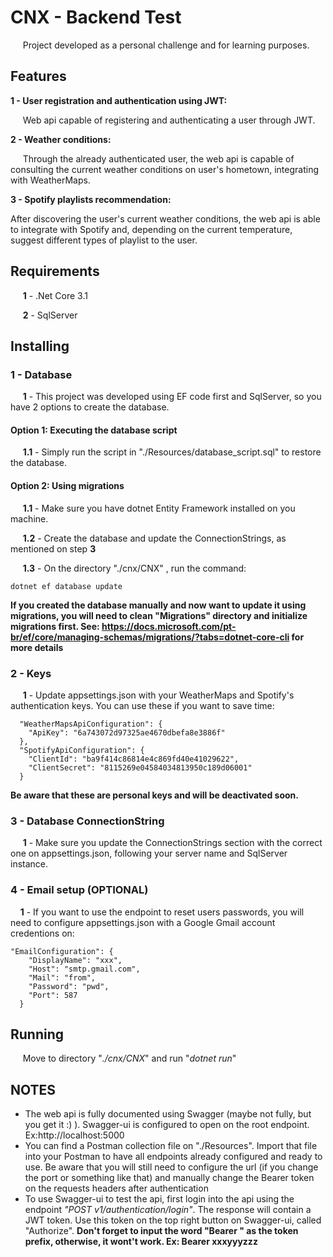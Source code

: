 # CNX - Backend Test

&nbsp;&nbsp;&nbsp;&nbsp; Project developed as a personal challenge and for learning purposes.

## Features

**1 - User registration and authentication using JWT:**  

&nbsp;&nbsp;&nbsp;&nbsp; Web api capable of registering and authenticating a user through JWT.  

**2 - Weather conditions:**  

&nbsp;&nbsp;&nbsp;&nbsp; Through the already authenticated user, the web api is capable of consulting the current weather conditions on user's hometown, integrating with WeatherMaps.

**3 - Spotify playlists recommendation:**   

After discovering the user's current weather conditions, the web api is able to integrate with Spotify and, depending on the current temperature, suggest different types of playlist to the user.  

## Requirements

&nbsp;&nbsp;&nbsp;&nbsp; **1** - .Net Core 3.1

&nbsp;&nbsp;&nbsp;&nbsp; **2** - SqlServer

## Installing

### 1 - Database

&nbsp;&nbsp;&nbsp;&nbsp; **1** - This project was developed using EF code first and SqlServer, so you have 2 options to create the database.  

#### Option 1: Executing the database script

&nbsp;&nbsp;&nbsp;&nbsp; **1.1** - Simply run the script in "./Resources/database_script.sql" to restore the database.

#### Option 2: Using migrations

&nbsp;&nbsp;&nbsp;&nbsp; **1.1** - Make sure you have dotnet Entity Framework installed on you machine.

&nbsp;&nbsp;&nbsp;&nbsp; **1.2** - Create the database and update the ConnectionStrings, as mentioned on step **3**

&nbsp;&nbsp;&nbsp;&nbsp; **1.3** - On the directory "./cnx/CNX" , run the command:
```
dotnet ef database update
```
**If you created the database manually and now want to update it using migrations, you will need to clean "Migrations" directory and initialize migrations first. See: https://docs.microsoft.com/pt-br/ef/core/managing-schemas/migrations/?tabs=dotnet-core-cli for more details**
### 2 - Keys

&nbsp;&nbsp;&nbsp;&nbsp; **1** - Update appsettings.json with your WeatherMaps and Spotify's authentication keys.
You can use these if you want to save time:
```
  "WeatherMapsApiConfiguration": {
    "ApiKey": "6a743072d97325ae4670dbefa8e3886f"
  },
  "SpotifyApiConfiguration": {
    "ClientId": "ba9f414c86814e4c869fd40e41029622",
    "ClientSecret": "8115269e04584034813950c189d06001"
  }
```
**Be aware that these are personal keys and will be deactivated soon.**

### 3 - Database ConnectionString

&nbsp;&nbsp;&nbsp;&nbsp; **1** - Make sure you update the ConnectionStrings section with the correct one on appsettings.json, following your server name and SqlServer instance.

### 4 - Email setup (OPTIONAL)

&nbsp;&nbsp;&nbsp;&nbsp;**1** - If you want to use the endpoint to reset users passwords, you will need to configure appsettings.json with a Google Gmail account credentions on:

```
"EmailConfiguration": {
    "DisplayName": "xxx",
    "Host": "smtp.gmail.com",
    "Mail": "from",
    "Password": "pwd",
    "Port": 587
  }
```
## Running

&nbsp;&nbsp;&nbsp;&nbsp; Move to directory "*./cnx/CNX*" and run "*dotnet run*"

## NOTES

* The web api is fully documented using Swagger (maybe not fully, but you get it :) ). Swagger-ui is configured to open on the root endpoint. Ex:http://localhost:5000 
* You can find a Postman collection file on "./Resources". Import that file into your Postman to have all endpoints already configured and ready to use. Be aware that you will still need to configure the url (if you change the port or something like that) and manually change the Bearer token on the requests headers after authentication
* To use Swagger-ui to test the api, first login into the api using the endpoint *"POST v1/authentication/login"*. The response will contain a JWT token. Use this token on the top right button on Swagger-ui, called "Authorize". **Don't forget to input the word "Bearer " as the token prefix, otherwise, it wont't work. Ex: Bearer  xxxyyyzzz**


